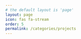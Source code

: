 ```yaml
---
# the default layout is 'page'
layout: page
icon: fas fa-stream
order: 5
permalink: /categories/projects
---
```

